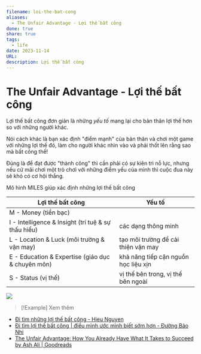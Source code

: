 ```yaml
---
filename: loi-the-bat-cong
aliases:
  - The Unfair Advantage - Lợi thế bất công
done: true
share: true
tags:
  - life
date: 2023-11-14
URL: 
description: Lợi thế bất công
---
```


# The Unfair Advantage - Lợi thế bất công

Lợi thế bất công đơn giản là những *yếu tố* mang lại cho bản thân lợi thế hơn so với những người khác.

Nói cách khác là bạn xác định "điểm mạnh" của bản thân và chơi một game với những lợi thế đó, làm cho người khác nhìn vào và phải thốt lên rằng sao mà bất công thế!

Đúng là để đạt được "thành công" thì cần phải có sự kiên trì nỗ lực, nhưng nếu cứ mãi chơi một trò chơi với những điểm yếu của mình thì cuộc đua này sẽ khó có cơ hội thắng.

Mô hình MILES giúp xác định những lợi thế bất công

| Lợi thế bất công                                    | Yếu tố                               |
| --------------------------------------------------- | ------------------------------------ |
| M - Money (tiền bạc)                                |                                      |
| I - Intelligence & Insight (trí tuệ & sự thấu hiểu) | các dạng thông minh                  |
| L - Location & Luck (môi trường & vận may)          | tạo môi trường để cải thiện vận may  |
| E - Education & Expertise (giáo dục & chuyên môn)   | khả năng tiếp cận nguồn học liệu xịn | 
| S - Status (vị thế)                                 | vị thế bên trong, vị thế bên ngoài   |


![](https://i.imgur.com/a2UFBlw.png)




> [!Example] Xem thêm
- [Đi tìm những lợi thế bất công - Hieu Nguyen](https://www.youtube.com/watch?v=oHa9iwRBem8)
- [Đi tìm lợi thế bất công | điều mình ước mình biết sớm hơn - Đường Bảo Nhi](https://www.youtube.com/watch?v=3lTDATHoKzY)
- [The Unfair Advantage: How You Already Have What It Takes to Succeed by Ash Ali | Goodreads](https://www.goodreads.com/book/show/50714359-the-unfair-advantage)

